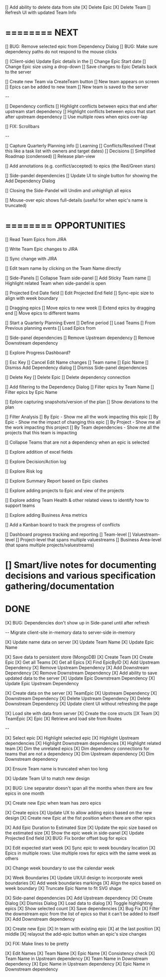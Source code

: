 [] Add ability to delete data from site
    [X] Delete Epic
    [X] Delete Team
    [] Refresh UI with updated Team Info

========
NEXT
========

[] BUG: Remove selected epic from Dependency Dialog
[] BUG: Make sure dependency paths do not respond to the mouse clicks

[] (Client-side) Update Epic details in the
    [] Change Epic Start date
    [] Change Epic size using a drop-down
    [] Save changes to Epic Details back to the server

[] Create new Team via CreateTeam button
    [] New team appears on screen
    [] Epics can be added to new team
    [] New team is saved to the server

--

[] Dependency conflicts
    [] Highlight conflicts between epics that end after upstream start dependency
    [] Highlight conflicts between epics that start after upstream dependency
    [] Use multiple rows when epics over-lap

[] FIX: Scrollbars

--

[] Capture Quarterly Planning info
    [] Learning
    [] Conflicts/Resolved (Treat this like a task list with owners and target dates)
    [] Decisions
    [] Simplified Roadmap (condensed)
    [] Release plan-view

[] Add annotations (e.g. conflict/accepted) to epics (the Red/Green stars)

[] Side-pandel dependencies
    [] Update UI to single button for showing the Add Dependency Dialog

[] Closing the Side-Pandel will Undim and unhighligh all epics

[] Mouse-over epic shows full-details (useful for when epic's name is truncated)

========
 OPPORTUNITIES
========

[] Read Team Epics from JIRA

[] Write Team Epic changes to JIRA

[] Sync change with JIRA

[] Edit team name by clicking on the Team Name directly

[] Side-Panels
    [] Collapse Team side-panel
    [] Add Sticky Team name
    [] Highlight related Team when side-pandel is open

[] Projected End Date field
    [] Edit Projected End field
    [] Sync-epic size to align with week boundary

[] Dragging epics
    [] Move epics to new week
    [] Extend epics by dragging end
    [] Move epics to different teams

[] Start a Quarterly Planning Event
    [] Define period
    [] Load Teams
        [] From Previous planning events
    [] Load Epics from

[] Side-panel dependencies
    [] Remove Upstream dependency
    [] Remove Downstream dependency

[] Explore Progress Dashboard?

[] Esc Key
    [] Cancel Edit Name changes
        [] Team name
        [] Epic Name
    [] Dismiss Add Dependency dialog
    [] Dismiss Side-panel dependencies

[] Delete Key
    [] Delete Epic
    [] Delete dependency connection

[] Add filtering to the Dependency Dialog
    [] Filter epics by Team Name
    [] Filter epics by Epic Name

[] Eplore capturing snapshots/version of the plan
    [] Show deviations to the plan

[] Filter Analysis
    [] By Epic - Show me all the work impacting this epic
    [] By Epic - Show me the impact of changing this epic
    [] By Project - Show me all the work impacting this project
    [] By Team dependencies - Show me all the projects that this team is impacting

[] Collapse Teams that are not a dependency when an epic is selected

[] Explore addition of excel fields

[] Explore Decision/Action log

[] Explore Risk log

[] Explore Summary Report based on Epic clashes

[] Explore adding projects to Epic and view of the projects

[] Explore adding Team Health & other related views to identify how to support teams

[] Explore adding Business Area metrics

[] Add a Kanban board to track the progress of conflicts

[] Dashboard progress tracking and reporting
    [] Team-level
    [] Valuestream-level
    [] Project-level that spans multiple valuestreams
    [] Business Area-level (that spans multiple projects/valuestreams)

[] Smart/live notes for documenting decisions and various specification gathering/documentation
========
 DONE
========

[X] BUG: Dependencies don't show up in Side-panel until after refresh

-- Migrate client-site in-memory data to server-side in-memory

[X] Update name data on server
    [X] Update Team Name
    [X] Update Epic Name

[X] Save data to persistent store (MongoDB)
    [X] Create Team
    [X] Create Epic
    [X] Get all Teams
    [X] Get all Epics
    [X] Find EpicByID
    [X] Add Upstream Dependency
    [X] Remove Upstream Dependency
    [X] Add Downstream Dependency
    [X] Remove Downstream Dependency
    [X] Add ability to save updated data to the server
        [X] Update Epic Downstream Dependency
        [X] Update Epic Upstream Dependency

[X] Create data on the server
    [X] TeamEpic
    [X] Upstream Dependency
    [X] Downstream Dependency
    [X] Delete Upstream Dependency
    [X] Delete Downstream Dependency
    [X] Update client UI without refreshing the page

[X] Load site with data from server
    [X] Create the core structs
        []X Team
        [X] TeamEpic
        [X] Epic
    [X] Retrieve and load site from Routes

--

[X] Select epic
    [X] Highlight selected epic
    [X] Highlight Upstream dependencies
    [X] Highlight Downstream dependencies
    [X] Highlight related team
    [X] Dim the unrelated epics
    [X] Dim dependency connections for teams that are not a dependency
        [X] Dim Upstream dependency
        [X] Dim Downstream dependency

[X] Ensure Team name is truncated when too long

[X] Update Team UI to match new design

[X] BUG: Line separator doesn't span all the months when there are few epics in one month

[X] Create new Epic when team has zero epics

[X] Create epics
    [X] Update UX to allow adding epics based on the new design
    [X] Create new Epic at the fist position when there are other epics

[X] Add Epic Duration to Estimated Size
    [X] Update the epic size based on the estimated size
    [X] Show the epic week in side-panel
    [X] Update Projected End field
    [X] BUG: Fix border offset bug for epics

[X] Edit expected start week
    [X] Sync epic to week boundary location
    [X] Epics in multiple rows: Use multiple rows for epics with the same week as others

[X] Change week boundary to use the calendar week


[X] Week Boundaries
    [X] Update UX/UI design to incorporate week boundaries
    [X] Add week boundaries markings
    [X] Align the epics based on week boundary
    [X] Truncate Epic Name to fit SVG shape

[X] Side-panel dependencies
    [X] Add Upstream dependency
        [X] Create Dialog
        [X] Dismiss Dialog
        [X] Load data to dialog
        [X] Toggle highlighting epics
        [X] Show selected count
        [X] Save dependencies
        [X] Bug Fix
            [X] Filter the downstream epic from the list of epics so that it can't be added to itself
    [X] Add Downstream dependency

[X] Create new Epic
    [X] In team with existing epic
        [X] at the last position
        [X] middle
    [X] relayout the add-epic button when an epic's size changes

[X] FIX: Make lines to be pretty

[X] Edit Names
    [X] Team Name
    [X] Epic Name
    [X] Consistency check
        [X] Team Name in Upstream dependency
        [X] Team Name in Downstream dependency
        [X] Epic Name in Upstream dependency
        [X] Epic Name in Downstream dependency


